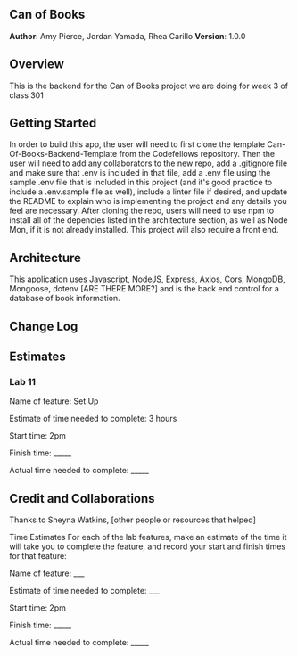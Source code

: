 ## Can of Books

**Author**: Amy Pierce, Jordan Yamada, Rhea Carillo
**Version**: 1.0.0 

## Overview
This is the backend for the Can of Books project we are doing for week 3 of class 301

## Getting Started

In order to build this app, the user will need to first clone the template Can-Of-Books-Backend-Template from the Codefellows repository. Then the user will need to add any collaborators to the new repo, add a .gitignore file and make sure that .env is included in that file, add a .env file using the sample .env file that is included in this project (and it's good practice to include a .env.sample file as well), include a linter file if desired, and update the README to explain who is implementing the project and any details you feel are necessary. After cloning the repo, users will need to use npm to install all of the depencies listed in the architecture section, as well as Node Mon, if it is not already installed. This project will also require a front end.

## Architecture
This application uses Javascript, NodeJS, Express, Axios, Cors, MongoDB, Mongoose, dotenv [ARE THERE MORE?] and is the back end control for a database of book information. 

## Change Log
<!-- Use this area to document the iterative changes made to your application as each feature is successfully implemented. Use time stamps. Here's an example:

01-01-2001 4:59pm - Application now has a fully-functional express server, with a GET route for the location resource. -->

## Estimates

### Lab 11

Name of feature: Set Up

Estimate of time needed to complete: 3 hours

Start time: 2pm

Finish time: _____

Actual time needed to complete: _____

## Credit and Collaborations
Thanks to Sheyna Watkins, [other people or resources that helped]

Time Estimates
For each of the lab features, make an estimate of the time it will take you to complete the feature, and record your start and finish times for that feature:

Name of feature: ___

Estimate of time needed to complete: ___

Start time: 2pm

Finish time: _____

Actual time needed to complete: _____
